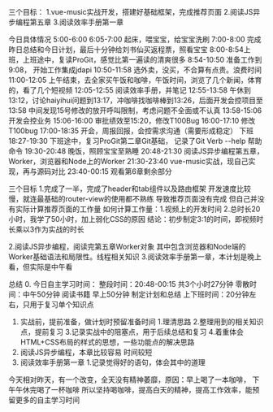 三个目标：
1.vue-music实战开发，搭建好基础框架，完成推荐页面
2.阅读JS异步编程第五章
3.阅读效率手册第一章

今日具体情况
5:00-6:00
6:05-7:00 起床，喂宝宝，给宝宝洗刷
7:00-8:00 完成昨日总结和今日计划，最后十分钟给刘书仙买返程票，照看宝宝
8:00-8:54上班，上班途中，复读ProGit，感觉比第一遍读的清爽很多
8:54-10:50 准备工作到9:08， 开始工作集成jdapi
10:50-11:58 选外卖，没买，不合算有点贵。浪费时间
11:00-12:05 上午结束，去全家买午饭和咖啡，午饭时间，浏览了几个新闻，体育的，看了几个短视频
12:05-12:55 阅读效率手册，并笔记
12:55-13:58 午休到13:12，讨论haiyihui问题到13:17，冲咖啡找咖啡棒到13:26，后面开发会控项目至13:58  中间发现15号修改的放开呼叫限制，考虑问题不全面或不认真
13:58-15:06 开发会控业务
15:06-16:00 审批绩效至15:20，修改T100Bug
16:00-17:10 修改T100bug
17:00-18:35 开会，周报回报，会控需求沟通（需要形成稳定） 下班
18:27-19:30 下班途中，复习ProGit第二章Git基础， 记录了Git Verb --help 帮助命令
19:30-20:48 晚饭，照顾宝宝至熟睡
20:48-21:30 阅读JS异步编程第五章， Worker，浏览器和Node上的Worker
21:30-23:40 vue-music实战，现自己实现，再与源码对比
23:40-00:15 观看第6章剩余部分

三个目标
1.完成了一半，完成了header和tab组件以及路由框架
  开发速度比较慢，就连最基础的router-view的使用都不熟练
  导致推荐页面没有完成
  但自己并没有实际计算推荐页面的工作量
  如何计算工作量：1.视频上的开发时间 2.总时长20小时，我学了50小时，加上弱化CSS的原因
               结论：初步制定3:1的时间，即视频时长乘以3作为实战的时长
  
2.阅读JS异步编程，阅读完第五章Worker对象
  其中包含浏览器和Node端的Worker基础语法和局限性。线程相关知识
3.阅读效率手册第一章，本计划是晚上看，但实际是中午看

总结
0. 今日自主学习时间：
   整段时间：20:48-00:15 共3个小时27分钟
   零散时间：中午50分钟 阅读书籍
           早上50分钟 制定计划和总结
		   上下班时间：20分钟左右，只用于复习单个知识点

1. 实战前，提前准备，做计划时预留准备时间
  1.理清思路
  2.整理用到的相关知识点，提前复习
  3.记录实战中的阻塞点，用于后续总结和复习
  4.着重体会HTML+CSS布局的样式的思想，一些功能点的解决思路
2. 阅读JS异步编程，本章比较容易 时间较短
3. 阅读效率手册第一章
  1.记录觉得好的语句，体会其中的道理
  
今天相对昨天，有一个改变，全天没有精神萎靡，原因：早上喝了一本咖啡， 下午午休完喝了一杯咖啡
所以坚持喝咖啡，提高白天的精神，提高工作效率，能预留更多的自主学习时间